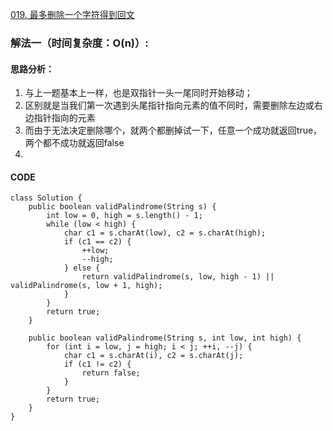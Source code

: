 [019. 最多删除一个字符得到回文](https://leetcode.cn/problems/RQku0D/)
### 解法一（时间复杂度：O(n)）:
#### 思路分析：
1. 与上一题基本上一样，也是双指针一头一尾同时开始移动；
2. 区别就是当我们第一次遇到头尾指针指向元素的值不同时，需要删除左边或右边指针指向的元素
3. 而由于无法决定删除哪个，就两个都删掉试一下，任意一个成功就返回true，两个都不成功就返回false
4. 
#### CODE
```
class Solution {
    public boolean validPalindrome(String s) {
        int low = 0, high = s.length() - 1;
        while (low < high) {
            char c1 = s.charAt(low), c2 = s.charAt(high);
            if (c1 == c2) {
                ++low;
                --high;
            } else {
                return validPalindrome(s, low, high - 1) || validPalindrome(s, low + 1, high);
            }
        }
        return true;
    }

    public boolean validPalindrome(String s, int low, int high) {
        for (int i = low, j = high; i < j; ++i, --j) {
            char c1 = s.charAt(i), c2 = s.charAt(j);
            if (c1 != c2) {
                return false;
            }
        }
        return true;
    }
}
```
